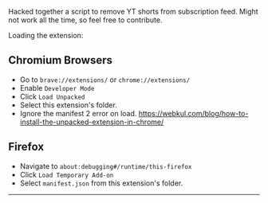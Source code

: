 Hacked together a script to remove YT shorts from subscription feed.
Might not work all the time, so feel free to contribute.

Loading the extension:

## Chromium Browsers

- Go to `brave://extensions/` or `chrome://extensions/`
- Enable `Developer Mode`
- Click `Load Unpacked`
- Select this extension's folder.
- Ignore the manifest 2 error on load.
  https://webkul.com/blog/how-to-install-the-unpacked-extension-in-chrome/

## Firefox

- Navigate to `about:debugging#/runtime/this-firefox`
- Click `Load Temporary Add-on`
- Select `manifest.json` from this extension's folder.

---
